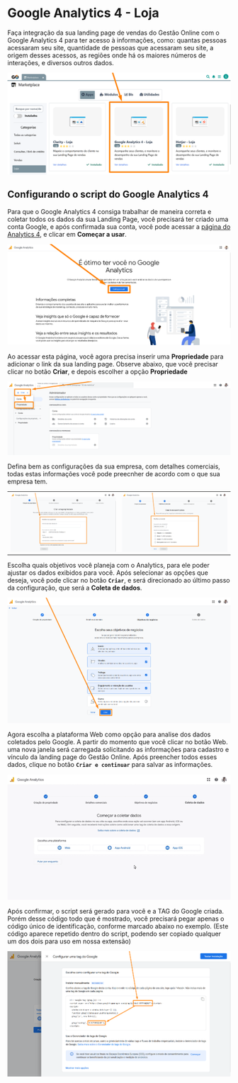 # Google Analytics 4 - Loja

Faça integração da sua landing page de vendas do Gestão Online com o Google Analytics 4 para ter acesso à informações, como: quantas pessoas acessaram seu site, quantidade de pessoas que acessaram seu site, a origem desses acessos, as regiões onde há os maiores números de interações, e diversos outros dados.

![](/erp-v2/assets/marketplace/google_a4/extensao_google_a4_01.png)

## Configurando o script do Google Analytics 4

Para que o Google Analytics 4 consiga trabalhar de maneira correta e coletar todos os dados da sua Landing Page, você precisará ter criado uma conta Google, e após confirmada sua conta, você pode acessar a [página do Analytics 4](https://analytics.google.com/analytics/web/provision/?authuser=1#/provision), e clicar em **Começar a usar**.

![](/erp-v2/assets/marketplace/google_a4/extensao_google_a4_02.png)

Ao acessar esta página, você agora precisa inserir uma **Propriedade** para adicionar o link da sua landing page. Observe abaixo, que você precisar clicar no botão **Criar**, e depois escolher a opção **Propriedade**

![](/erp-v2/assets/marketplace/google_a4/extensao_google_a4_03.png)

Defina bem as configurações da sua empresa, com detalhes comerciais, todas estas informações você pode preecnher de acordo com o que sua empresa tem.

| | |
|-|-|
|![](/erp-v2/assets/marketplace/google_a4/extensao_google_a4_04.png) |![](/erp-v2/assets/marketplace/google_a4/extensao_google_a4_05.png) |

Escolha quais objetivos você planeja com o Analytics, para ele poder ajustar os dados exibidos para você. Após selecionar as opções que deseja, você pode clicar no botão **`Criar`**, e será direcionado ao último passo da configuração, que será a **Coleta de dados**.

![](/erp-v2/assets/marketplace/google_a4/extensao_google_a4_06.png)

Agora escolha a plataforma Web como opção para analise dos dados coletados pelo Google. A partir do momento que você clicar no botão Web. uma nova janela será carregada solicitando as informações para cadastro e vínculo da landing page do Gestão Online. Após preencher todos esses dados, clique no botão **`Criar e continuar`** para salvar as informações.

![](/erp-v2/assets/marketplace/google_a4/extensao_google_a4_07.gif)

Após confirmar, o script será gerado para você e a TAG do Google criada. Porém desse código todo que é mostrado, você precisará pegar apenas o código único de identificação, conforme marcado abaixo no exemplo. (Este código aparece repetido dentro do script, podendo ser copiado qualquer um dos dois para uso em nossa extensão)

![](/erp-v2/assets/marketplace/google_a4/extensao_google_a4_08.png)


